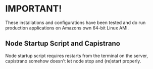 # IMPORTANT!

These installations and configurations have been tested and do run production applications on Amazons own 64-bit Linux AMI.

## Node Startup Script and Capistrano

Node startup script requires restarts from the terminal on the server, capistrano somehow doesn't let node stop and (re)start properly.
